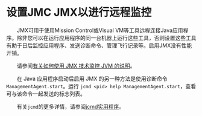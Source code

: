# 设置JMC JMX以进行远程监控

&emsp;&emsp;JMX可用于使用Mission Control或Visual VM等工具远程连接Java应用程序。除非您可以在运行应用程序的同一台机器上运行这些工具，否则设置这些工具有助于日后监控应用程序、发送诊断命令、管理飞行记录等。启用JMX没有性能开销。

&emsp;&emsp;请参阅[有关如何使用 JMX 技术监控 JVM 的说明](https://docs.oracle.com/javase/8/docs/technotes/guides/management/agent.html)。

&emsp;&emsp;在 Java 应用程序启动后启用 JMX 的另一种方法是使用诊断命令 `ManagementAgent.start`。运行 `jcmd <pid> help ManagementAgent.start`，查看可与该命令一起发送的标志列表。

&emsp;&emsp;有关`jcmd`的更多详情，请参阅[jcmd实用程序](https://docs.oracle.com/javase/8/docs/technotes/guides/troubleshoot/tooldescr006.html#BABEHABG)。